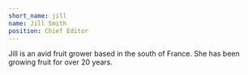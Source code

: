```yaml
---
short_name: jill
name: Jill Smith
position: Chief Editor
---
```

Jill is an avid fruit grower based in the south of France. She has been growing fruit for over 20 years.